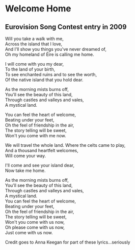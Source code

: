 # Welcome Home

## Eurovision Song Contest entry in 2009

Will you take a walk with me,  
Across the island that I love,  
And I'll show you things you've never dreamed of,  
Oh my homeland of Éire is calling me home.  

I will come with you my dear,  
To the land of your birth,  
To see enchanted ruins and to see the worth,  
Of the native island that you hold dear.  


As the morning mists burns off,  
You'll see the beauty of this land,  
Through castles and valleys and vales,  
A mystical land.  

You can feel the heart of welcome,  
Beating under your feet,  
Oh the feel of friendship in the air,  
The story telling will be sweet,  
Won't you come with me now.  


We will travel the whole land. 
Where the celts came to play,  
And a thousand heartfelt welcomes,  
Will come your way. 


I'll come and see your island dear,  
Now take me home.


As the morning mists burns off,  
You'll see the beauty of this land,  
Through castles and valleys and vales,  
A mystical land.  
You can feel the heart of welcome,  
Beating under your feet,  
Oh the feel of friendship in the air,  
The story telling will be sweet,  
Won't you come with us now,  
Oh please come with us now,  
Just come with us now.  

Credit goes to Anna Keegan for part of these lyrics...seriously
